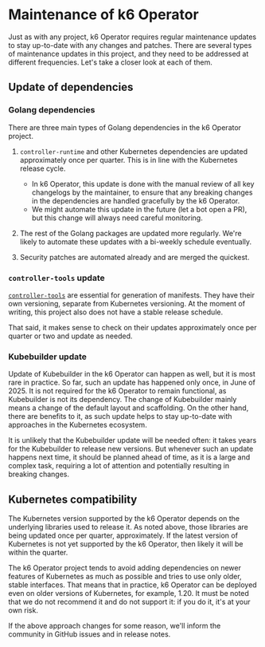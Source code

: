 # Maintenance of k6 Operator

Just as with any project, k6 Operator requires regular maintenance updates to stay up-to-date with any changes and patches. There are several types of maintenance updates in this project, and they need to be addressed at different frequencies. Let's take a closer look at each of them.

## Update of dependencies

### Golang dependencies

There are three main types of Golang dependencies in the k6 Operator project.

1. `controller-runtime` and other Kubernetes dependencies are updated approximately once per quarter. This is in line with the Kubernetes release cycle.
    - In k6 Operator, this update is done with the manual review of all key changelogs by the maintainer, to ensure that any breaking changes in the dependencies are handled gracefully by the k6 Operator.
    - We might automate this update in the future (let a bot open a PR), but this change will always need careful monitoring.

2. The rest of the Golang packages are updated more regularly. We're likely to automate these updates with a bi-weekly schedule eventually.

3. Security patches are automated already and are merged the quickest.

### `controller-tools` update

[`controller-tools`](https://github.com/kubernetes-sigs/controller-tools) are essential for generation of manifests. They have their own versioning, separate from Kubernetes versioning. At the moment of writing, this project also does not have a stable release schedule.

That said, it makes sense to check on their updates approximately once per quarter or two and update as needed.

### Kubebuilder update

Update of Kubebuilder in the k6 Operator can happen as well, but it is most rare in practice. So far, such an update has happened only once, in June of 2025. It is not required for the k6 Operator to remain functional, as Kubebuilder is not its dependency. The change of Kubebuilder mainly means a change of the default layout and scaffolding. On the other hand, there are benefits to it, as such update helps to stay up-to-date with approaches in the Kubernetes ecosystem.

It is unlikely that the Kubebuilder update will be needed often: it takes years for the Kubebuilder to release new versions. But whenever such an update happens next time, it should be planned ahead of time, as it is a large and complex task, requiring a lot of attention and potentially resulting in breaking changes.

## Kubernetes compatibility

The Kubernetes version supported by the k6 Operator depends on the underlying libraries used to release it. As noted above, those libraries are being updated once per quarter, approximately. If the latest version of Kubernetes is not yet supported by the k6 Operator, then likely it will be within the quarter.

The k6 Operator project tends to avoid adding dependencies on newer features of Kubernetes as much as possible and tries to use only older, stable interfaces. That means that in practice, k6 Operator can be deployed even on older versions of Kubernetes, for example, 1.20. It must be noted that we do not recommend it and do not support it: if you do it, it's at your own risk.

If the above approach changes for some reason, we'll inform the community in GitHub issues and in release notes.

